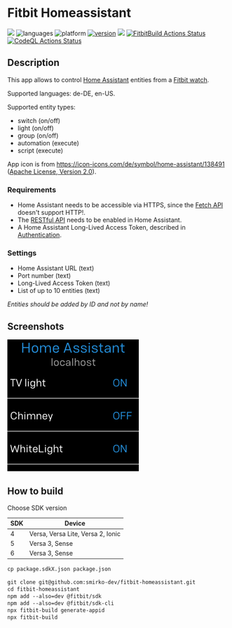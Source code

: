 # Fitbit Homeassistant

[![](https://img.shields.io/badge/Fitbit%20App%20Gallery-%2300B0B9?style=flat&logo=fitbit&logoColor=white)](https://gallery.fitbit.com/details/158edb1c-f748-4dbf-a682-b9dae2b74457)
![languages](https://img.shields.io/badge/languages-JavaScript%20|%20CSS-blue)
![platform](https://img.shields.io/badge/platforms-Ionic%20|%20Versa%20|%20Versa%202%20|%20Versa%20Lite%20|%20Versa%203%20|%20Sense-silver)
[![version](https://img.shields.io/badge/version-%200.5-blue)](https://github.com/smirko-dev/fitbit-homeassistant/blob/main/CHANGELOG.md)
[![](https://img.shields.io/badge/license-MIT-blue)](https://github.com/smirko-dev/fitbit-homeassistant/blob/main/LICENSE)
[![FitbitBuild Actions Status](https://github.com/smirko-dev/fitbit-homeassistant/workflows/FitbitBuild/badge.svg)](https://github.com/smirko-dev/fitbit-homeassistant/actions)
[![CodeQL Actions Status](https://github.com/smirko-dev/fitbit-homeassistant/workflows/CodeQL/badge.svg)](https://github.com/smirko-dev/fitbit-homeassistant/actions)

## Description

This app allows to control [Home Assistant](https://www.home-assistant.io/) entities from a [Fitbit watch](https://www.fitbit.com/global/eu/home).

Supported languages: de-DE, en-US.

Supported entity types:
- switch (on/off)
- light (on/off)
- group (on/off)
- automation (execute)
- script (execute)

App icon is from https://icon-icons.com/de/symbol/home-assistant/138491 ([Apache License, Version 2.0](https://www.apache.org/licenses/LICENSE-2.0)).

### Requirements

- Home Assistant needs to be accessible via HTTPS, since the [Fetch API](https://dev.fitbit.com/build/reference/companion-api/fetch/) doesn't support HTTP!.
- The [RESTful API](https://www.home-assistant.io/integrations/api/) needs to be enabled in Home Assistant.
- A Home Assistant Long-Lived Access Token, described in [Authentication](https://www.home-assistant.io/docs/authentication/).

### Settings

- Home Assistant URL (text)
- Port number (text)
- Long-Lived Access Token (text)
- List of up to 10 entities (text)

*Entities should be added by ID and not by name!*

## Screenshots

![App](screenshots/app.png)

## How to build

Choose SDK version

| SDK | Device                            |
|-----|-----------------------------------|
| 4   | Versa, Versa Lite, Versa 2, Ionic |
| 5   | Versa 3, Sense                    |
| 6   | Versa 3, Sense                    |

```
cp package.sdkX.json package.json
```

```
git clone git@github.com:smirko-dev/fitbit-homeassistant.git
cd fitbit-homeassistant
npm add --also=dev @fitbit/sdk
npm add --also=dev @fitbit/sdk-cli
npx fitbit-build generate-appid
npx fitbit-build
```
